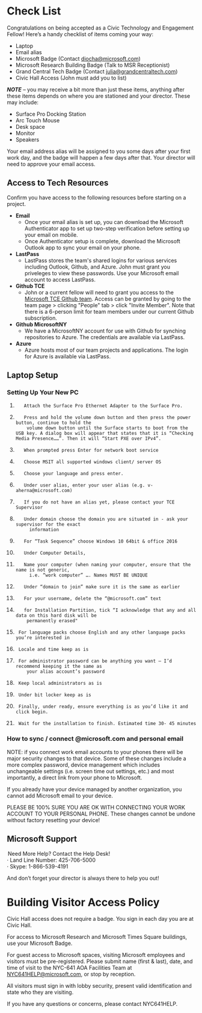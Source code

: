 # Check List

Congratulations on being accepted as a Civic Technology and Engagement Fellow! Here’s a handy checklist of items coming your way:

* Laptop
* Email alias
* Microsoft Badge (Contact diocha@microsoft.com)
* Microsoft Research Building Badge (Talk to MSR Receptionist)
* Grand Central Tech Badge (Contact julia@grandcentraltech.com)
* Civic Hall Access (John must add you to list)

***NOTE*** – you may receive a bit more than just these items, anything after these items depends on where you are stationed and your director. These may include:

* Surface Pro Docking Station
* Arc Touch Mouse
* Desk space
* Monitor
* Speakers
  
Your email address alias will be assigned to you some days after your first work day, and the badge will happen a few days after that. Your director will need to approve your email access.

## Access to Tech Resources

Confirm you have access to the following resources before starting on a project.

* **Email**
    * Once your email alias is set up, you can download the Microsoft Authenticator app to set up two-step verification before setting up your email on mobile.
    * Once Authenticator setup is complete, download the Microsoft Outlook app to sync your email on your phone.
* **LastPass**
    * LastPass stores the team's shared logins for various services including Outlook, Github, and Azure. John must grant you priveleges to view these passwords. Use your Microsoft email account to access LastPass.
* **Github TCE**
    * John or a current fellow will need to grant you access to the [Microsoft TCE Github team](https://github.com/MicrosoftTCE). Access can be granted by going to the team page > clicking "People" tab > click "Invite Member". Note that there is a 6-person limit for team members under our current Github subscription.
* **Github MicrosoftNY**
    * We have a MicrosoftNY account for use with Github for synching repositories to Azure. The credentials are available via LastPass.
* **Azure**
    * Azure hosts most of our team projects and applications. The login for Azure is available via LastPass.


## Laptop Setup

### Setting Up Your New PC
1.        Attach the Surface Pro Ethernet Adapter to the Surface Pro.  
2.        Press and hold the volume down button and then press the power button, continue to hold the 
           volume down button until the Surface starts to boot from the USB key. A dialog box will appear that states that it is “Checking Media Presence……”. Then it will “Start PXE over IPv4”.  
3.        When prompted press Enter for network boot service  
4.        Choose MSIT all supported windows client/ server OS  
5.        Choose your language and press enter.  
6.        Under user alias, enter your user alias (e.g. v-aherna@microsoft.com)   
1.        If you do not have an alias yet, please contact your TCE Supervisor  
2.        Under domain choose the domain you are situated in - ask your supervisor for the exact 
            information  
7.        For “Task Sequence” choose Windows 10 64bit & office 2016  
8.        Under Computer Details,   
0.        Name your computer (when naming your computer, ensure that the name is not generic, 
            i.e. “work computer” …. Names MUST BE UNIQUE   
1.        Under “domain to join” make sure it is the same as earlier  
2.        For your username, delete the “@microsoft.com” text  
9.        for Installation Partition, tick “I acknowledge that any and all data on this hard disk will be 
           permanently erased"  
10.      For language packs choose English and any other language packs you’re interested in  
11.      Locale and time keep as is 
12.      For administrator password can be anything you want – I’d recommend keeping it the same as 
            your alias account’s password  
13.      Keep local administrators as is  
14.      Under bit locker keep as is  
15.      Finally, under ready, ensure everything is as you’d like it and click begin.  
16.      Wait for the installation to finish. Estimated time 30- 45 minutes  
   
### How to sync / connect @microsoft.com and personal email

NOTE:  if you connect work email accounts to your phones there will be major security changes to that device. Some of these changes include a more complex password, device management which includes unchangeable settings (i.e. screen time out settings, etc.) and most importantly, a direct link from your phone to Microsoft.

If you already have your device managed by another organization, you cannot add Microsoft email to your device.

PLEASE BE 100% SURE YOU ARE OK WITH CONNECTING YOUR WORK ACCOUNT TO YOUR PERSONAL PHONE. These changes cannot be undone without factory resetting your device!   
  
## Microsoft Support

 Need More Help? Contact the Help Desk!  
·        Land Line Number: 425-706-5000   
·        Skype: 1-866-539-4191  

And don’t forget your director is always there to help you out!  
 

# Building Visitor Access Policy

Civic Hall access does not require a badge. You sign in each day you are at Civic Hall.

For access to Microsoft Research and Microsoft Times Square buildings, use your Microsoft Badge.

For guest access to Microsoft spaces, visiting Microsoft employees and visitors must be pre-registered. Please submit name (first & last), date, and time of visit to the NYC-641 AOA Facilities Team at NYC641HELP@microsoft.com, or stop by reception.

All visitors must sign in with lobby security, present valid identification and state who they are visiting.

If you have any questions or concerns, please contact NYC641HELP.
